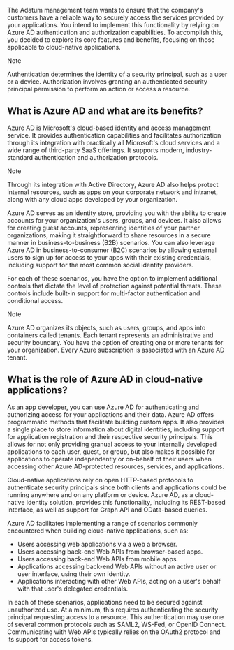 ﻿The Adatum management team wants to ensure that the company's customers have a reliable way to securely access the services provided by your applications. You intend to implement this functionality by relying on Azure AD authentication and authorization capabilities. To accomplish this, you decided to explore its core features and benefits, focusing on those applicable to cloud-native applications.

> [!NOTE]
> Authentication determines the identity of a security principal, such as a user or a device. Authorization involves granting an authenticated security principal permission to perform an action or access a resource. 

## What is Azure AD and what are its benefits?

Azure AD is Microsoft's cloud-based identity and access management service. It provides authentication capabilities and facilitates authorization through its integration with practically all Microsoft's cloud services and a wide range of third-party SaaS offerings. It supports modern, industry-standard authentication and authorization protocols.

> [!NOTE]
> Through its integration with Active Directory, Azure AD also helps protect internal resources, such as apps on your corporate network and intranet, along with any cloud apps developed by your organization. 

Azure AD serves as an identity store, providing you with the ability to create accounts for your organization's users, groups, and devices. It also allows for creating guest accounts, representing identities of your partner organizations, making it straightforward to share resources in a secure manner in business-to-business (B2B) scenarios. You can also leverage Azure AD in business-to-consumer (B2C) scenarios by allowing external users to sign up for access to your apps with their existing credentials, including support for the most common social identity providers.

For each of these scenarios, you have the option to implement additional controls that dictate the level of protection against potential threats. These controls include built-in support for multi-factor authentication and conditional access. 

> [!NOTE]
> Azure AD organizes its objects, such as users, groups, and apps into containers called tenants. Each tenant represents an administrative and security boundary. You have the option of creating one or more tenants for your organization. Every Azure subscription is associated with an Azure AD tenant. 

## What is the role of Azure AD in cloud-native applications?

As an app developer, you can use Azure AD for authenticating and authorizing access for your applications and their data. Azure AD offers programmatic methods that facilitate building custom apps. It also provides a single place to store information about digital identities, including support for application registration and their respective security principals. This allows for not only providing granual access to your internally developed applications to each user, guest, or group, but also makes it possible for applications to operate independently or on-behalf of their users when accessing other Azure AD-protected resources, services, and applications.

Cloud-native applications rely on open HTTP-based protocols to authenticate security principals since both clients and applications could be running anywhere and on any platform or device. Azure AD, as a cloud-native identity solution, provides this functionality, including its REST-based interface, as well as support for Graph API and OData-based queries.

Azure AD facilitates implementing a range of scenarios commonly encountered when building cloud-native applications, such as:

- Users accessing web applications via a web a browser.
- Users accessing back-end Web APIs from browser-based apps.
- Users accessing back-end Web APIs from mobile apps.
- Applications accessing back-end Web APIs without an active user or user interface, using their own identity.
- Applications interacting with other Web APIs, acting on a user's behalf with that user's delegated credentials. 

In each of these scenarios, applications need to be secured against unauthorized use. At a minimum, this requires authenticating the security principal requesting access to a resource. This authentication may use one of several common protocols such as SAML2, WS-Fed, or OpenID Connect. Communicating with Web APIs typically relies on the OAuth2 protocol and its support for access tokens.